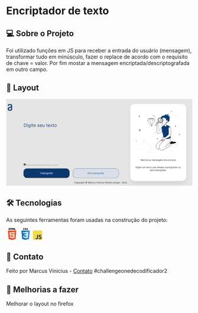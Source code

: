 # Encriptador de texto

## 💻 Sobre o Projeto
Foi utilizado funções em JS para receber a entrada do usuário (mensagem), transformar tudo em minúsculo, fazer o replace de acordo com o requisito de chave = valor. Por fim mostar a mensagem encriptada/descriptografada em outro campo.

## 🎨 Layout

![image](https://github.com/MarcusVPA/desafio-decodificador-texto/blob/main/img/layout.png)

## 🛠 Tecnologias

As seguintes ferramentas foram usadas na construção do projeto:

<code><img height="32" src="https://raw.githubusercontent.com/github/explore/80688e429a7d4ef2fca1e82350fe8e3517d3494d/topics/html/html.png" alt="HTML5"/></code>
<code><img height="32" src="https://raw.githubusercontent.com/github/explore/80688e429a7d4ef2fca1e82350fe8e3517d3494d/topics/css/css.png" alt="CSS"/></code>
<code><img height="26" src="https://github.com/devicons/devicon/blob/master/icons/javascript/javascript-original.svg" alt="JavaScript"/></code>

## 📝 Contato

Feito por Marcus Vinicius - [Contato](https://www.linkedin.com/in/marcusvpa/)
#challengeonedecodificador2

## 📝 Melhorias a fazer
Melhorar o layout no firefox






